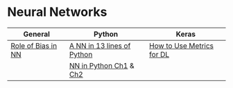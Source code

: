 # Neural Networks

| General | Python | Keras |
| ----- | ----- | ----- |
| [Role of Bias in NN](https://stackoverflow.com/questions/2480650/what-is-the-role-of-the-bias-in-neural-networks) | [A NN in 13 lines of Python](https://iamtrask.github.io/2015/07/27/python-network-part2/) | [How to Use Metrics for DL](https://machinelearningmastery.com/custom-metrics-deep-learning-keras-python/) |
| | [NN in Python Ch1](https://www.youtube.com/watch?v=XqRUHEeiyCs) & [Ch2](https://www.youtube.com/watch?v=ra_s5iZ9Al4)|  |
